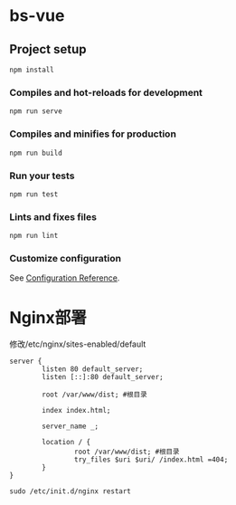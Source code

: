 # bs-vue

## Project setup
```
npm install
```

### Compiles and hot-reloads for development
```
npm run serve
```

### Compiles and minifies for production
```
npm run build
```

### Run your tests
```
npm run test
```

### Lints and fixes files
```
npm run lint
```

### Customize configuration
See [Configuration Reference](https://cli.vuejs.org/config/).

# Nginx部署

修改/etc/nginx/sites-enabled/default
```$xslt
server {
        listen 80 default_server;
        listen [::]:80 default_server;

        root /var/www/dist; #根目录

        index index.html;

        server_name _;

        location / {
                root /var/www/dist; #根目录
                try_files $uri $uri/ /index.html =404;
        }
}
```
```
sudo /etc/init.d/nginx restart
```

